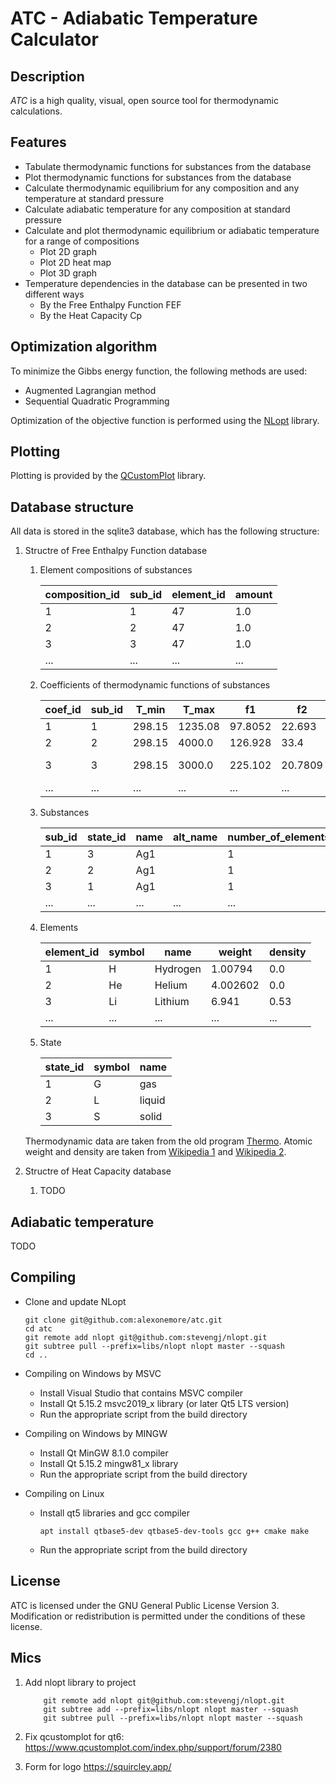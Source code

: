# ATC - Adiabatic Temperature Calculator

## Description

_ATC_ is a high quality, visual, open source tool for thermodynamic calculations.

## Features

* Tabulate thermodynamic functions for substances from the database
* Plot thermodynamic functions for substances from the database
* Calculate thermodynamic equilibrium for any composition and any temperature at standard pressure
* Calculate adiabatic temperature for any composition at standard pressure
* Calculate and plot thermodynamic equilibrium or adiabatic temperature for a range of compositions
	* Plot 2D graph
	* Plot 2D heat map
	* Plot 3D graph
* Temperature dependencies in the database can be presented in two different ways
	* By the Free Enthalpy Function FEF
	* By the Heat Capacity Cp

## Optimization algorithm

To minimize the Gibbs energy function, the following methods are used:

* Augmented Lagrangian method
* Sequential Quadratic Programming

Optimization of the objective function is performed using the [NLopt](http://github.com/stevengj/nlopt) library.

## Plotting

Plotting is provided by the [QCustomPlot](https://www.qcustomplot.com/) library.

## Database structure

All data is stored in the sqlite3 database, which has the following structure:

1. Structre of Free Enthalpy Function database

	1. Element compositions of substances

		|composition_id |sub_id |element_id |amount |
		|---------------|-------|-----------|-------|
		|1              |1      |47         |1.0    |
		|2              |2      |47         |1.0    |
		|3              |3      |47         |1.0    |
		|...            |...    |...        |...    |

	2. Coefficients of thermodynamic functions of substances

		|coef_id |sub_id |T_min  |T_max   |f1      |f2      |f3          |f4           |f5        |f6        |f7       |
		|--------|-------|-------|--------|--------|--------|------------|-------------|----------|----------|---------|
		|1       |1      |298.15 |1235.08 |97.8052 |22.693  |0.000264    |0.115144     |34.605    |0.0       |0.0      |
		|2       |2      |298.15 |4000.0  |126.928 |33.4    |0.0         |-0.186133    |0.0       |0.0       |0.0      |
		|3       |3      |298.15 |3000.0  |225.102 |20.7809 |1.15504e-06 |-0.000189049 |0.0561557 |-0.126879 |0.131983 |
		|...     |...    |...    |...     |...     |...     |...         |...          |...       |...       |...      |

	3. Substances

		|sub_id |state_id |name |alt_name |number_of_elements |H0      |T_min  |T_max   |ranges |weight  |source |
		|-------|---------|-----|---------|-------------------|--------|-------|--------|-------|--------|-------|
		|1      |3        |Ag1  |         |1                  |-5.745  |298.15 |1235.08 |1      |107.868 |2349   |
		|2      |2        |Ag1  |         |1                  |-5.745  |298.15 |4000.0  |1      |107.868 |2349   |
		|3      |1        |Ag1  |         |1                  |278.703 |298.15 |10000.0 |2      |107.868 |2350   |
		|...    |...      |...  |...      |...                |...     |...    |...     |...    |...     |...    |

	4. Elements

		|element_id |symbol |name     |weight   |density |
		|-----------|-------|---------|---------|--------|
		|1          |H      |Hydrogen |1.00794  |0.0     |
		|2          |He     |Helium   |4.002602 |0.0     |
		|3          |Li     |Lithium  |6.941    |0.53    |
		|...        |...    |...      |...      |...     |

	5. State

		|state_id |symbol |name   |
		|---------|-------|-------|
		|1        |G      |gas    |
		|2        |L      |liquid |
		|3        |S      |solid  |

	Thermodynamic data are taken from the old program [Thermo](http://www.ism.ac.ru/). Atomic weight and density are taken from [Wikipedia 1](https://en.wikipedia.org/wiki/List_of_chemical_elements) and [Wikipedia 2](https://en.wikipedia.org/wiki/Standard_atomic_weight).

2. Structre of Heat Capacity database

	1. TODO

## Adiabatic temperature

TODO

## Compiling

+ Clone and update NLopt

	```shell
	git clone git@github.com:alexonemore/atc.git
	cd atc
	git remote add nlopt git@github.com:stevengj/nlopt.git
	git subtree pull --prefix=libs/nlopt nlopt master --squash
	cd ..
	```

+ Compiling on Windows by MSVC
	+ Install Visual Studio that contains MSVC compiler
	+ Install Qt 5.15.2 msvc2019_x library (or later Qt5 LTS version)
	+ Run the appropriate script from the build directory

+ Compiling on Windows by MINGW
	+ Install Qt MinGW 8.1.0 compiler
	+ Install Qt 5.15.2 mingw81_x library
	+ Run the appropriate script from the build directory

+ Compiling on Linux
	+ Install qt5 libraries and gcc compiler
		```shell
		apt install qtbase5-dev qtbase5-dev-tools gcc g++ cmake make
		```
	+ Run the appropriate script from the build directory

## License

ATC is licensed under the GNU General Public License Version 3.
Modification or redistribution is permitted under the conditions of these license.

## Mics

1. Add nlopt library to project
	
	```shell
		git remote add nlopt git@github.com:stevengj/nlopt.git
		git subtree add --prefix=libs/nlopt nlopt master --squash
		git subtree pull --prefix=libs/nlopt nlopt master --squash
	```

2. Fix qcustomplot for qt6:
	https://www.qcustomplot.com/index.php/support/forum/2380

3. Form for logo
	https://squircley.app/

